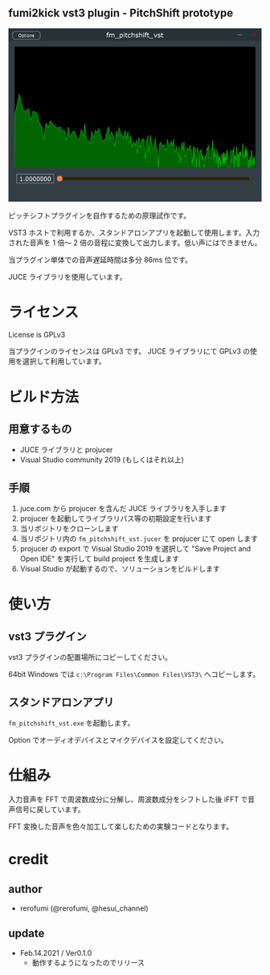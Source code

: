 ## fumi2kick vst3 plugin - PitchShift prototype

![screenshot](image/screenshot-v0.1.0.png)

ピッチシフトプラグインを自作するための原理試作です。

VST3 ホストで利用するか、スタンドアロンアプリを起動して使用します。入力された音声を 1 倍～ 2 倍の音程に変換して出力します。低い声にはできません。

当プラグイン単体での音声遅延時間は多分 86ms 位です。

JUCE ライブラリを使用しています。

# ライセンス

License is GPLv3

当プラグインのライセンスは GPLv3 です。
JUCE ライブラリにて GPLv3 の使用を選択して利用しています。

# ビルド方法

## 用意するもの

- JUCE ライブラリと projucer
- Visual Studio community 2019 (もしくはそれ以上)

## 手順

1. juce.com から projucer を含んだ JUCE ライブラリを入手します
2. projucer を起動してライブラリパス等の初期設定を行います
3. 当リポジトリをクローンします
4. 当リポジトリ内の `fm_pitchshift_vst.jucer` を projucer にて open します
5. projucer の export で Visual Studio 2019 を選択して "Save Project and Open IDE" を実行して build project を生成します
6. Visual Studio が起動するので、ソリューションをビルドします

# 使い方

## vst3 プラグイン

vst3 プラグインの配置場所にコピーしてください。

64bit Windows では `c:\Program Files\Common Files\VST3\` へコピーします。

## スタンドアロンアプリ

`fm_pitchshift_vst.exe` を起動します。

Option でオーディオデバイスとマイクデバイスを設定してください。

# 仕組み

入力音声を FFT で周波数成分に分解し、周波数成分をシフトした後 iFFT で音声信号に戻しています。

FFT 変換した音声を色々加工して楽しむための実験コードとなります。

# credit

## author

- rerofumi (@rerofumi, @hesui_channel)

## update

- Feb.14.2021 / Ver0.1.0
  - 動作するようになったのでリリース
